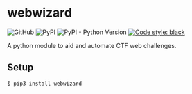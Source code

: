 # webwizard
![GitHub](https://img.shields.io/github/license/Magicks52/webwizard)
![PyPI](https://img.shields.io/pypi/v/webwizard)
![PyPI - Python Version](https://img.shields.io/pypi/pyversions/webwizard)
[![Code style: black](https://img.shields.io/badge/code%20style-black-000000.svg)](https://github.com/psf/black)

A python module to aid and automate CTF web challenges.

## Setup
```
$ pip3 install webwizard
```
